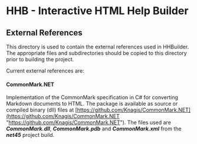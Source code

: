 # HHB - Interactive HTML Help Builder
## External References

This directory is used to contain the external references used in HHBuilder.  The appropriate files and subdirectories should be copied to this directory prior to building the project.

Current external references are:

#### CommonMark.NET
Implementation of the CommonMark specification in C# for converting Markdown documents to HTML.  The package is available as source or compiled binary (dll) files at [https://github.com/Knagis/CommonMark.NET](https://github.com/Knagis/CommonMark.NET "https://github.com/Knagis/CommonMark.NET").  The files used are ***CommonMark.dll***, ***CommonMark.pdb*** and ***CommonMark.xml*** from the ***net45*** project build.

